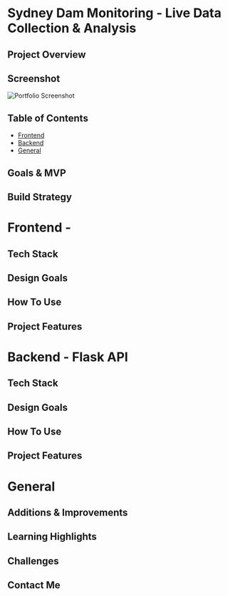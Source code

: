 # Sydney Dam Monitoring - Live Data Collection & Analysis

## Project Overview

## Screenshot
![Portfolio Screenshot]()

## Table of Contents

- [Frontend](#frontend)
- [Backend](#backend)
- [General](#general)

## Goals & MVP


## Build Strategy


<a id="frontend"></a>
# Frontend - 

## Tech Stack


## Design Goals

## How To Use

## Project Features

<a id="backend"></a>
# Backend - Flask API

## Tech Stack


## Design Goals

## How To Use

## Project Features

<a id="general"></a>
# General

## Additions & Improvements

## Learning Highlights

## Challenges

## Contact Me
